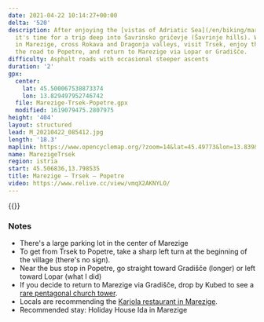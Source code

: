 ```yaml
---
date: 2021-04-22 10:14:27+00:00
delta: '520'
description: After enjoying the [vistas of Adriatic Sea](/en/biking/marezigesmarje/),
  it's time for a trip deep into Šavrinsko gričevje (Šavrinje hills). We'll start
  in Marezige, cross Rokava and Dragonja valleys, visit Trsek, enjoy the views from
  the road to Popetre, and return to Marezige via Lopar or Gradišče.
difficulty: Asphalt roads with occasional steeper ascents
duration: '2'
gpx:
  center:
    lat: 45.500067538873374
    lon: 13.829497952746742
  file: Marezige-Trsek-Popetre.gpx
  modified: 1619079475.2807975
height: '404'
layout: structured
lead: M_20210422_085412.jpg
length: '18.3'
maplink: https://www.opencyclemap.org/?zoom=14&lat=45.49773&lon=13.839&layers=B0000
name: MarezigeTrsek
region: istria
start: 45.506836,13.798535
title: Marezige – Trsek – Popetre
video: https://www.relive.cc/view/vmqX2AKNYLO/
---
```

{{<hike-details description="yes">}}

### Notes

* There's a large parking lot in the center of Marezige
* To get from Trsek to Popetre, take a sharp left turn at the beginning of the village (there's no sign).
* Near the bus stop in Popetre, go straight toward Gradišče (longer) or left toward Lopar (what I did)
* If you decide to return to Marezige via Gradišče, drop by Kubed to see a [rare pentagonal church tower](https://sloveniahiking.rocks/en/hikes/lacna/kubed/).
* Locals are recommending the [Karjola restaurant in Marezige](https://karjola.si/en/home/).
* Recommended stay: Holiday House Ida in Marezige
